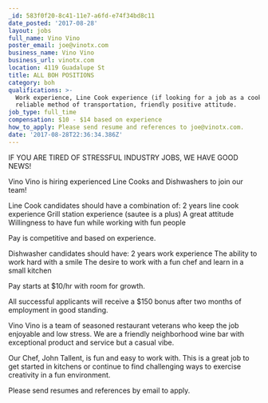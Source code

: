 ```yaml
---
_id: 583f0f20-8c41-11e7-a6fd-e74f34bd8c11
date_posted: '2017-08-28'
layout: jobs
full_name: Vino Vino
poster_email: joe@vinotx.com
business_name: Vino Vino
business_url: vinotx.com
location: 4119 Guadalupe St
title: ALL BOH POSITIONS
category: boh
qualifications: >-
  Work experience, Line Cook experience (if looking for a job as a cook),
  reliable method of transportation, friendly positive attitude.
job_type: full_time
compensation: $10 - $14 based on experience
how_to_apply: Please send resume and references to joe@vinotx.com.
date: '2017-08-28T22:36:34.386Z'
---
```

IF YOU ARE TIRED OF STRESSFUL INDUSTRY JOBS, WE HAVE GOOD NEWS!

Vino Vino is hiring experienced Line Cooks and Dishwashers to join our team!

Line Cook candidates should have a combination of:
2 years line cook experience
Grill station experience (sautee is a plus)
A great attitude
Willingness to have fun while working with fun people

Pay is competitive and based on experience.

Dishwasher candidates should have:
2 years work experience
The ability to work hard with a smile
The desire to work with a fun chef and learn in a small kitchen

Pay starts at $10/hr with room for growth.

All successful applicants will receive a $150 bonus after two months of employment in good standing.

Vino Vino is a team of seasoned restaurant veterans who keep the job enjoyable and low stress. We are a friendly neighborhood wine bar with exceptional product and service but a casual vibe. 

Our Chef, John Tallent, is fun and easy to work with. This is a great job to get started in kitchens or continue to find challenging ways to exercise creativity in a fun environment.

Please send resumes and references by email to apply.
